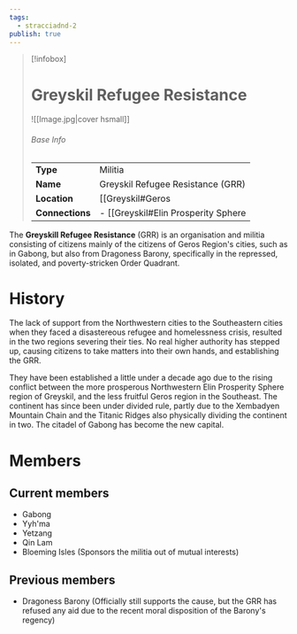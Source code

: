 ```yaml
---
tags:
  - stracciadnd-2
publish: true
---
```

> [!infobox]  
> # Greyskil Refugee Resistance
> ![[Image.jpg|cover hsmall]]  
> ###### Base Info
> | | |  
> |---|---|  
> | **Type** | Militia | 
> | **Name** | Greyskil Refugee Resistance (GRR) |
> | **Location** | [[Greyskil#Geros|Geros region, Greyskil]] |
> | **Connections** | - [[Greyskil#Elin Prosperity Sphere|Elin Prosperity Sphere]] (Main enemies)<br>- [[Dragoness Family]] (Secondary enemies)<br>- [[Cirdorim]] (Ally) |

The **Greyskill Refugee Resistance** (GRR) is an organisation and militia consisting of citizens mainly of the citizens of Geros Region's cities, such as in Gabong, but also from Dragoness Barony, specifically in the repressed, isolated, and poverty-stricken Order Quadrant. 
# History
The lack of support from the Northwestern cities to the Southeastern cities when they faced a disastereous refugee and homelessness crisis, resulted in the two regions severing their ties. No real higher authority has stepped up, causing citizens to take matters into their own hands, and establishing the GRR.

They have been established a little under a decade ago due to the rising conflict between the more prosperous Northwestern Elin Prosperity Sphere region of Greyskil, and the less fruitful Geros region in the Southeast. The continent has since been under divided rule, partly due to the Xembadyen Mountain Chain and the Titanic Ridges also physically dividing the continent in two. The citadel of Gabong has become the new capital.
# Members
## Current members
- Gabong
- Yyh'ma
- Yetzang
- Qin Lam
- Bloeming Isles (Sponsors the militia out of mutual interests)
## Previous members
- Dragoness Barony (Officially still supports the cause, but the GRR has refused any aid due to the recent moral disposition of the Barony's regency)